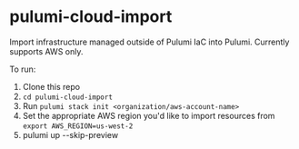 # pulumi-cloud-import
Import infrastructure managed outside of Pulumi IaC into Pulumi. Currently supports AWS only.

To run:

1. Clone this repo
3. `cd pulumi-cloud-import`
2. Run `pulumi stack init <organization/aws-account-name>`
3. Set the appropriate AWS region you'd like to import resources from `export AWS_REGION=us-west-2`
4. pulumi up --skip-preview

